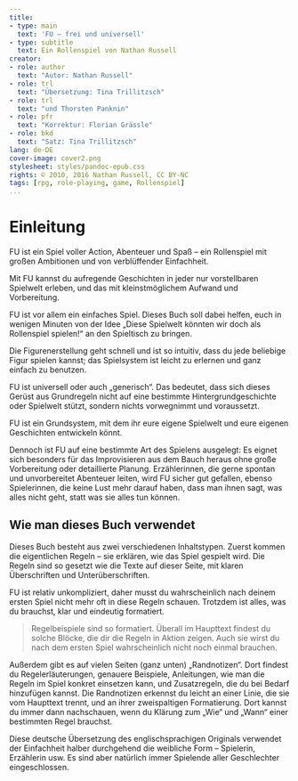 ```yaml
---
title:
- type: main
  text: 'FU – frei und universell'
- type: subtitle
  text: Ein Rollenspiel von Nathan Russell
creator:
- role: author
  text: "Autor: Nathan Russell"
- role: trl
  text: "Übersetzung: Tina Trillitzsch"
- role: trl
  text: "und Thorsten Panknin"
- role: pfr
  text: "Korrektur: Florian Grässle"
- role: bkd
  text: "Satz: Tina Trillitzsch"
lang: de-DE
cover-image: cover2.png
stylesheet: styles/pandoc-epub.css
rights: © 2010, 2016 Nathan Russell, CC BY-NC
tags: [rpg, role-playing, game, Rollenspiel]
...
```



# Einleitung
FU ist ein Spiel voller Action, Abenteuer und Spaß – ein Rollenspiel mit großen Ambitionen und von verblüffender Einfachheit.

Mit FU kannst du aufregende Geschichten in jeder nur vorstellbaren Spielwelt erleben, und das mit kleinstmöglichem Aufwand und Vorbereitung.

FU ist vor allem ein einfaches Spiel. Dieses Buch soll dabei helfen, euch in wenigen Minuten von der Idee „Diese Spielwelt könnten wir doch als Rollenspiel spielen!“ an den Spieltisch zu bringen.

Die Figurenerstellung geht schnell und ist so intuitiv, dass du jede beliebige Figur spielen kannst; das Spielsystem ist leicht zu erlernen und ganz einfach zu benutzen.

FU ist universell oder auch „generisch“. Das bedeutet, dass sich dieses Gerüst aus Grundregeln nicht auf eine bestimmte Hintergrundgeschichte oder Spielwelt stützt, sondern nichts vorwegnimmt und voraussetzt.

FU ist ein Grundsystem, mit dem ihr eure eigene Spielwelt und eure eigenen Geschichten entwickeln könnt.

Dennoch ist FU auf eine bestimmte Art des Spielens ausgelegt: Es eignet sich besonders für das Improvisieren aus dem Bauch heraus ohne große Vorbereitung oder detaillierte Planung. Erzählerinnen, die gerne spontan und unvorbereitet Abenteuer leiten, wird FU sicher gut gefallen, ebenso Spielerinnen, die keine Lust mehr darauf haben, dass man ihnen sagt, was alles nicht geht, statt was sie alles tun können.


## Wie man dieses Buch verwendet
Dieses Buch besteht aus zwei verschiedenen Inhaltstypen. Zuerst kommen die eigentlichen Regeln – sie erklären, wie das Spiel gespielt wird. Die Regeln sind so gesetzt wie die Texte auf dieser Seite, mit klaren Überschriften und Unterüberschriften.

FU ist relativ unkompliziert, daher musst du wahrscheinlich nach deinem ersten Spiel nicht mehr oft in diese Regeln schauen. Trotzdem ist alles, was du brauchst, klar und eindeutig formatiert.

> Regelbeispiele sind so formatiert. Überall im Haupttext findest du solche Blöcke, die dir die Regeln in Aktion zeigen. Auch sie wirst du nach dem ersten Spiel wahrscheinlich nicht noch einmal brauchen.

Außerdem gibt es auf vielen Seiten (ganz unten) „Randnotizen“. Dort findest du Regelerläuterungen, genauere Beispiele, Anleitungen, wie man die Regeln im Spiel konkret einsetzen kann, und Zusatzregeln, die du bei Bedarf hinzufügen kannst. Die Randnotizen erkennst du leicht an einer Linie, die sie vom Haupttext trennt, und an ihrer zweispaltigen Formatierung. Dort kannst du immer dann nachschauen, wenn du Klärung zum „Wie“ und „Wann“ einer bestimmten Regel brauchst.

Diese deutsche Übersetzung des englischsprachigen Originals verwendet der Einfachheit halber durchgehend die weibliche Form – Spielerin, Erzählerin usw. Es sind aber natürlich immer Spielende aller Geschlechter eingeschlossen.
